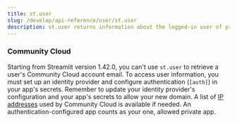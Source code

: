 ```yaml
---
title: st.user
slug: /develop/api-reference/user/st.user
description: st.user returns information about the logged-in user of private apps on Streamlit Community Cloud.
---
```


<Autofunction function="streamlit.user" oldName="streamlit.experimental_user" />

### Community Cloud

Starting from Streamlit version 1.42.0, you can't use `st.user` to retrieve a user's Community Cloud account email. To access user information, you must set up an identity provider and configure authentication (`[auth]`) in your app's secrets. Remember to update your identity provider's configuration and your app's secrets to allow your new domain. A list of [IP addresses](/deploy/streamlit-community-cloud/status#ip-addresses) used by Community Cloud is available if needed. An authentication-configured app counts as your one, allowed private app.

<Autofunction function="streamlit.user.to_dict" oldName="streamlit.experimental_user.to_dict" />
